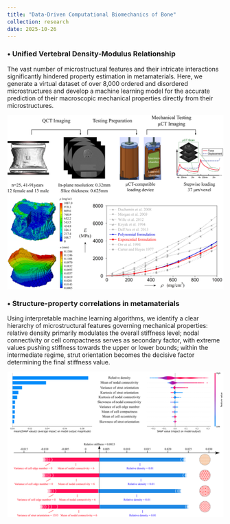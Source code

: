 ```yaml
---
title: "Data-Driven Computational Biomechanics of Bone"
collection: research
date: 2025-10-26
---
```


### •  Unified Vertebral Density-Modulus Relationship

The vast number of microstructural features and their intricate interactions significantly hindered property estimation in metamaterials. Here, we generate a virtual dataset of over 8,000 ordered and disordered microstructures and develop a machine learning model for the accurate prediction of their macroscopic mechanical properties directly from their microstructures.

<img src='../images/Research_Bone_1.png' style='display:block; margin: 10px auto; width:900px;'>

### •  Structure-property correlations in metamaterials

Using interpretable machine learning algorithms, we identify a clear hierarchy of microstructural features governing mechanical properties: relative density primarily modulates the overall stiffness level; nodal connectivity or cell compactness serves as secondary factor, with extreme values pushing stiffness towards the upper or lower bounds; within the intermediate regime, strut orientation becomes the decisive factor determining the final stiffness value.

<img src='../images/Research_Data_Correlation.png' style='display:block; margin: 10px auto; width:900px;'>
